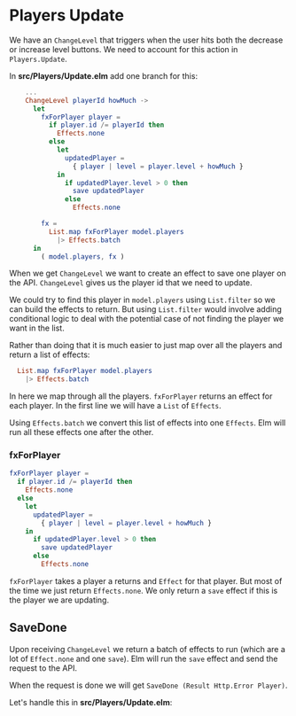 # Players Update

We have an `ChangeLevel` that triggers when the user hits both the decrease or increase level buttons. We need to account for this action in `Players.Update`.

In __src/Players/Update.elm__ add one branch for this:

```elm
    ...
    ChangeLevel playerId howMuch ->
      let
        fxForPlayer player =
          if player.id /= playerId then
            Effects.none
          else
            let
              updatedPlayer =
                { player | level = player.level + howMuch }
            in
              if updatedPlayer.level > 0 then
                save updatedPlayer
              else
                Effects.none

        fx =
          List.map fxForPlayer model.players
            |> Effects.batch
      in
        ( model.players, fx )
```

When we get `ChangeLevel` we want to create an effect to save one player on the API. `ChangeLevel` gives us the player id that we need to update.

We could try to find this player in `model.players` using `List.filter` so we can build the effects to return. But using `List.filter` would involve adding conditional logic to deal with the potential case of not finding the player we want in the list.

Rather than doing that it is much easier to just map over all the players and return a list of effects:

```elm
  List.map fxForPlayer model.players
    |> Effects.batch
```

In here we map through all the players. `fxForPlayer` returns an effect for each player. In the first line we will have a `List` of `Effects`.

Using `Effects.batch` we convert this list of effects into one `Effects`. Elm will run all these effects one after the other.

### fxForPlayer

```elm
fxForPlayer player =
  if player.id /= playerId then
    Effects.none
  else
    let
      updatedPlayer =
        { player | level = player.level + howMuch }
    in
      if updatedPlayer.level > 0 then
        save updatedPlayer
      else
        Effects.none
```

`fxForPlayer` takes a player a returns and `Effect` for that player. But most of the time we just return `Effects.none`. We only return a `save` effect if this is the player we are updating.

## SaveDone


Upon receiving `ChangeLevel` we return a batch of effects to run (which are a lot of `Effect.none` and one `save`). Elm will run the `save` effect and send the request to the API.

When the request is done we will get `SaveDone (Result Http.Error Player)`.

Let's handle this in __src/Players/Update.elm__:


